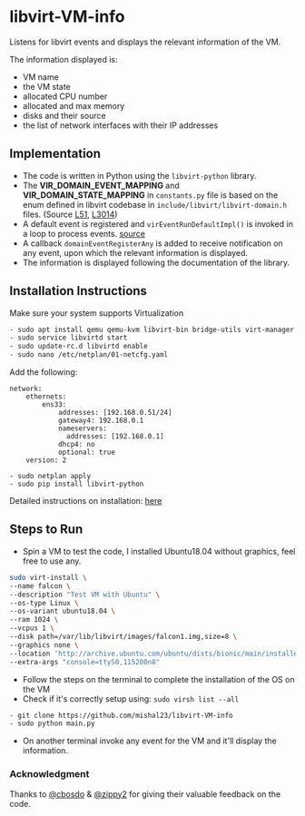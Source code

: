 # libvirt-VM-info

Listens for libvirt events and displays the relevant information of the VM.

The information displayed is:
- VM name
- the VM state
- allocated CPU number
- allocated and max memory
- disks and their source
- the list of network interfaces with their IP addresses

## Implementation

- The code is written in Python using the `libvirt-python` library.
- The **VIR_DOMAIN_EVENT_MAPPING** and **VIR_DOMAIN_STATE_MAPPING** in `constants.py` file is based on the enum defined in libvirt codebase in ```include/libvirt/libvirt-domain.h``` files. (Source [L51](https://github.com/libvirt/libvirt/blob/master/include/libvirt/libvirt-domain.h#L51), [L3014](https://github.com/libvirt/libvirt/blob/master/include/libvirt/libvirt-domain.h#L3014))
- A default event is registered and ```virEventRunDefaultImpl()``` is invoked in a loop to process events. [source](https://libvirt.org/html/libvirt-libvirt-event.html#virEventRegisterDefaultImpl)
- A callback ```domainEventRegisterAny``` is added to receive notification on any event, upon which the relevant information is displayed.
- The information is displayed following the documentation of the library.

## Installation Instructions

Make sure your system supports Virtualization

```bash
- sudo apt install qemu qemu-kvm libvirt-bin bridge-utils virt-manager
- sudo service libvirtd start
- sudo update-rc.d libvirtd enable
- sudo nano /etc/netplan/01-netcfg.yaml
```
Add the following:
```
network:
    ethernets:
        ens33:
            addresses: [192.168.0.51/24]
            gateway4: 192.168.0.1
            nameservers:
              addresses: [192.168.0.1]
            dhcp4: no
            optional: true
    version: 2
```
```
- sudo netplan apply
- sudo pip install libvirt-python
```

Detailed instructions on installation: [here](https://www.linuxtechi.com/install-configure-kvm-ubuntu-18-04-server/) 

## Steps to Run

- Spin a VM to test the code, I installed Ubuntu18.04 without graphics, feel free to use any.

```bash
sudo virt-install \
--name falcon \
--description "Test VM with Ubuntu" \
--os-type Linux \
--os-variant ubuntu18.04 \
--ram 1024 \
--vcpus 1 \
--disk path=/var/lib/libvirt/images/falcon1.img,size=8 \
--graphics none \
--location 'http://archive.ubuntu.com/ubuntu/dists/bionic/main/installer-amd64/' \
--extra-args "console=ttyS0,115200n8"
```
- Follow the steps on the terminal to complete the installation of the OS on the VM
- Check if it's correctly setup using: ```sudo virsh list --all```

```bash
- git clone https://github.com/mishal23/libvirt-VM-info
- sudo python main.py
```
- On another terminal invoke any event for the VM and it'll display the information.

### Acknowledgment

Thanks to [@cbosdo](https://github.com/cbosdo/) & [@zippy2](https://github.com/zippy2) for giving their valuable feedback on the code.

